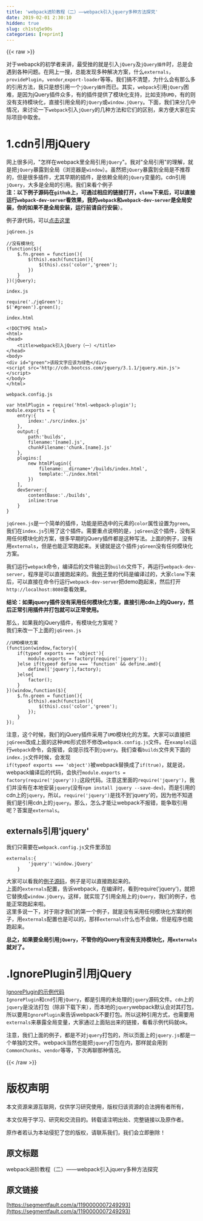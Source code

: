 ```yaml
---
title: 'webpack进阶教程（二）——webpack引入jquery多种方法探究' 
date: 2019-02-01 2:30:10
hidden: true
slug: ch1stq5e90s
categories: [reprint]
---
```


{{< raw >}}

                    
<p>对于webapck的初学者来讲，最受挫的就是引入<code>jQuery</code>及<code>jQuery插件</code>时，总是会遇到各种问题。在网上一搜，总能发现多种解决方案，什么<code>externals</code>，<code>providePlugin</code>，<code>vendor</code>,<code>export-loader</code>等等。我们搞不清楚，为什么会有那么多的引用方法，我只是想引用一个<code>jQuery插件</code>而已。其实，<code>webpack</code>引用<code>jQuery</code>困难，是因为jQuery插件众多，有的插件提供了模块化支持，比如支持<code>UMD</code>，有的则没有支持模块化，直接引用全局的<code>jQuery</code>或<code>window.jQuery</code>。下面，我们来分几中情况，来讨论一下<code>webpack</code>引入<code>jQuery</code>的几种方法和它们的区别，来方便大家在实际项目中取舍。</p>
<h1 id="articleHeader0">1.cdn引用jQuery</h1>
<p>网上很多问，"怎样在webpack里全局引用<code>jQuery</code>"。我对"全局引用"的理解，就是把<code>jQuery</code>暴露到全局（浏览器是<code>window</code>）。虽然把<code>jQuery</code>暴露到全局是不推荐的，但是很多插件，尤其早期的插件，是依赖全局的<code>jQuery</code>变量的。cdn引用<code>jQuery</code>，大多是全局的引用。我们来看个例子<br><strong>注：以下例子源码在<code>github</code>上，可通过相应的链接打开，<code>clone</code>下来后，可以直接运行<code>webpack-dev-server</code>看效果，我的<code>webpack</code>和<code>webpack-dev-server</code>是全局安装，你的如果不是全局安装，运行前请自行安装</strong>）。</p>
<p>例子源代码，可以<a href="https://github.com/a932455223/webpackDemo/tree/master/jQueryDemo/example1" rel="nofollow noreferrer" target="_blank">点击这里</a></p>
<p><code>jqGreen.js</code></p>
<div class="widget-codetool" style="display:none;">
      <div class="widget-codetool--inner">
      <span class="selectCode code-tool" data-toggle="tooltip" data-placement="top" title="" data-original-title="全选"></span>
      <span type="button" class="copyCode code-tool" data-toggle="tooltip" data-placement="top" data-clipboard-text="//没有模块化
(function($){
    $.fn.green = function(){
        $(this).each(function(){
            $(this).css('color','green');
        })
    }
})(jQuery);" title="" data-original-title="复制"></span>
      <span type="button" class="saveToNote code-tool" data-toggle="tooltip" data-placement="top" title="" data-original-title="放进笔记"></span>
      </div>
      </div><pre class="hljs javascript"><code class="javascrit"><span class="hljs-comment">//没有模块化</span>
(<span class="hljs-function"><span class="hljs-keyword">function</span>(<span class="hljs-params">$</span>)</span>{
    $.fn.green = <span class="hljs-function"><span class="hljs-keyword">function</span>(<span class="hljs-params"></span>)</span>{
        $(<span class="hljs-keyword">this</span>).each(<span class="hljs-function"><span class="hljs-keyword">function</span>(<span class="hljs-params"></span>)</span>{
            $(<span class="hljs-keyword">this</span>).css(<span class="hljs-string">'color'</span>,<span class="hljs-string">'green'</span>);
        })
    }
})(jQuery);</code></pre>
<p><code>index.js</code></p>
<div class="widget-codetool" style="display:none;">
      <div class="widget-codetool--inner">
      <span class="selectCode code-tool" data-toggle="tooltip" data-placement="top" title="" data-original-title="全选"></span>
      <span type="button" class="copyCode code-tool" data-toggle="tooltip" data-placement="top" data-clipboard-text="require('./jqGreen');
$('#green').green();" title="" data-original-title="复制"></span>
      <span type="button" class="saveToNote code-tool" data-toggle="tooltip" data-placement="top" title="" data-original-title="放进笔记"></span>
      </div>
      </div><pre class="javascript hljs"><code class="javascript"><span class="hljs-built_in">require</span>(<span class="hljs-string">'./jqGreen'</span>);
$(<span class="hljs-string">'#green'</span>).green();</code></pre>
<p><code>index.html</code></p>
<div class="widget-codetool" style="display:none;">
      <div class="widget-codetool--inner">
      <span class="selectCode code-tool" data-toggle="tooltip" data-placement="top" title="" data-original-title="全选"></span>
      <span type="button" class="copyCode code-tool" data-toggle="tooltip" data-placement="top" data-clipboard-text="<!DOCTYPE html>
<html>
<head>
    <title>webpack引入jQuery（一）</title>
</head>
<body>
<div id=&quot;green&quot;>该段文字应该为绿色</div>
<script src='http://cdn.bootcss.com/jquery/3.1.1/jquery.min.js'></script>
</body>
</html>" title="" data-original-title="复制"></span>
      <span type="button" class="saveToNote code-tool" data-toggle="tooltip" data-placement="top" title="" data-original-title="放进笔记"></span>
      </div>
      </div><pre class="xml hljs"><code class="html"><span class="hljs-meta">&lt;!DOCTYPE html&gt;</span>
<span class="hljs-tag">&lt;<span class="hljs-name">html</span>&gt;</span>
<span class="hljs-tag">&lt;<span class="hljs-name">head</span>&gt;</span>
    <span class="hljs-tag">&lt;<span class="hljs-name">title</span>&gt;</span>webpack引入jQuery（一）<span class="hljs-tag">&lt;/<span class="hljs-name">title</span>&gt;</span>
<span class="hljs-tag">&lt;/<span class="hljs-name">head</span>&gt;</span>
<span class="hljs-tag">&lt;<span class="hljs-name">body</span>&gt;</span>
<span class="hljs-tag">&lt;<span class="hljs-name">div</span> <span class="hljs-attr">id</span>=<span class="hljs-string">"green"</span>&gt;</span>该段文字应该为绿色<span class="hljs-tag">&lt;/<span class="hljs-name">div</span>&gt;</span>
<span class="hljs-tag">&lt;<span class="hljs-name">script</span> <span class="hljs-attr">src</span>=<span class="hljs-string">'http://cdn.bootcss.com/jquery/3.1.1/jquery.min.js'</span>&gt;</span><span class="undefined"></span><span class="hljs-tag">&lt;/<span class="hljs-name">script</span>&gt;</span>
<span class="hljs-tag">&lt;/<span class="hljs-name">body</span>&gt;</span>
<span class="hljs-tag">&lt;/<span class="hljs-name">html</span>&gt;</span></code></pre>
<p><code>webpack.config.js</code></p>
<div class="widget-codetool" style="display:none;">
      <div class="widget-codetool--inner">
      <span class="selectCode code-tool" data-toggle="tooltip" data-placement="top" title="" data-original-title="全选"></span>
      <span type="button" class="copyCode code-tool" data-toggle="tooltip" data-placement="top" data-clipboard-text="var htmlPlugin = require('html-webpack-plugin');
module.exports = {
    entry:{
        index:'./src/index.js'
    },
    output:{
        path:'builds',
        filename:'[name].js',
        chunkFilename:'chunk.[name].js'
    },
    plugins:[
        new htmlPlugin({
            filename:__dirname+'/builds/index.html',
            template:'./index.html'
        })
    ],
    devServer:{
        contentBase:'./builds',
        inline:true
    }
}" title="" data-original-title="复制"></span>
      <span type="button" class="saveToNote code-tool" data-toggle="tooltip" data-placement="top" title="" data-original-title="放进笔记"></span>
      </div>
      </div><pre class="javascript hljs"><code class="javascript"><span class="hljs-keyword">var</span> htmlPlugin = <span class="hljs-built_in">require</span>(<span class="hljs-string">'html-webpack-plugin'</span>);
<span class="hljs-built_in">module</span>.exports = {
    <span class="hljs-attr">entry</span>:{
        <span class="hljs-attr">index</span>:<span class="hljs-string">'./src/index.js'</span>
    },
    <span class="hljs-attr">output</span>:{
        <span class="hljs-attr">path</span>:<span class="hljs-string">'builds'</span>,
        <span class="hljs-attr">filename</span>:<span class="hljs-string">'[name].js'</span>,
        <span class="hljs-attr">chunkFilename</span>:<span class="hljs-string">'chunk.[name].js'</span>
    },
    <span class="hljs-attr">plugins</span>:[
        <span class="hljs-keyword">new</span> htmlPlugin({
            <span class="hljs-attr">filename</span>:__dirname+<span class="hljs-string">'/builds/index.html'</span>,
            <span class="hljs-attr">template</span>:<span class="hljs-string">'./index.html'</span>
        })
    ],
    <span class="hljs-attr">devServer</span>:{
        <span class="hljs-attr">contentBase</span>:<span class="hljs-string">'./builds'</span>,
        <span class="hljs-attr">inline</span>:<span class="hljs-literal">true</span>
    }
}</code></pre>
<p><code>jqGreen.js</code>是一个简单的插件，功能是把选中的元素的<code>color</code>属性设置为<code>green</code>。我们在<code>index.js</code>引用了这个插件。需要重点说明的是，<code>jqGreen</code>这个插件，没有采用任何模块化的方案，很多早期的jQuery插件都是这种写法。上面的例子，没有用<code>externals</code>，但是也能正常跑起来。关键就是这个插件<code>jqGreen</code>没有任何模块化方案。</p>
<p>我们运行<code>webpack</code>命令，编译后的文件输出到<code>builds</code>文件下，再运行<code>webpack-dev-server</code>，程序是可以直接跑起来的。我<a href="https://github.com/a932455223/webpackDemo/tree/master/jQueryDemo/example1" rel="nofollow noreferrer" target="_blank">例子</a>里的代码是编译过的，大家<code>clone</code>下来后，可以直接在命令行运行<code>webpack-dev-server</code>把demo跑起来，然后打开<code>http://localhost:8080</code>查看效果。</p>
<p><strong>结论：如果jquery插件没有采用任何模块化方案，直接引用cdn上的jQuery，然后正常引用插件并打包就可以正常使用。</strong></p>
<p>那么，如果我的jQuery插件，有模块化方案呢？<br>我们来改一下上面的<code>jqGreen.js</code></p>
<div class="widget-codetool" style="display:none;">
      <div class="widget-codetool--inner">
      <span class="selectCode code-tool" data-toggle="tooltip" data-placement="top" title="" data-original-title="全选"></span>
      <span type="button" class="copyCode code-tool" data-toggle="tooltip" data-placement="top" data-clipboard-text="//UMD模块方案
(function(window,factory){
    if(typeof exports === 'object'){
        module.exports = factory(require('jquery'));
    }else if(typeof define === 'function' &amp;&amp; define.amd){
        define(['jquery'],factory);
    }else{
        factor();
    }
})(window,function($){
    $.fn.green = function(){
        $(this).each(function(){
            $(this).css('color','green');
        });
    }
});" title="" data-original-title="复制"></span>
      <span type="button" class="saveToNote code-tool" data-toggle="tooltip" data-placement="top" title="" data-original-title="放进笔记"></span>
      </div>
      </div><pre class="javascript hljs"><code class="javascript"><span class="hljs-comment">//UMD模块方案</span>
(<span class="hljs-function"><span class="hljs-keyword">function</span>(<span class="hljs-params">window,factory</span>)</span>{
    <span class="hljs-keyword">if</span>(<span class="hljs-keyword">typeof</span> exports === <span class="hljs-string">'object'</span>){
        <span class="hljs-built_in">module</span>.exports = factory(<span class="hljs-built_in">require</span>(<span class="hljs-string">'jquery'</span>));
    }<span class="hljs-keyword">else</span> <span class="hljs-keyword">if</span>(<span class="hljs-keyword">typeof</span> define === <span class="hljs-string">'function'</span> &amp;&amp; define.amd){
        define([<span class="hljs-string">'jquery'</span>],factory);
    }<span class="hljs-keyword">else</span>{
        factor();
    }
})(<span class="hljs-built_in">window</span>,<span class="hljs-function"><span class="hljs-keyword">function</span>(<span class="hljs-params">$</span>)</span>{
    $.fn.green = <span class="hljs-function"><span class="hljs-keyword">function</span>(<span class="hljs-params"></span>)</span>{
        $(<span class="hljs-keyword">this</span>).each(<span class="hljs-function"><span class="hljs-keyword">function</span>(<span class="hljs-params"></span>)</span>{
            $(<span class="hljs-keyword">this</span>).css(<span class="hljs-string">'color'</span>,<span class="hljs-string">'green'</span>);
        });
    }
});</code></pre>
<p>注意，这个时候，我们的jQuery插件采用了<code>UMD</code>模块化的方案。大家可以直接把<code>jqGreen</code>改成上面的这种<code>UMD</code>形式但不修改<code>webpack.config.js</code>文件。在<code>example1</code>运行<code>webpack</code>命令，会报错，会提示找不到<code>jquery</code>。我们查看<code>builds</code>文件夹下面的<code>index.js</code>文件时候，会发现<br><code>if(typeof exports === 'object')</code>被webpack替换成了<code>if(true)</code>，就是说，webpack编译后的代码，会执行<code>module.exports = factory(require('jquery'));</code>这段代码。注意这里面的<code>require('jquery')</code>，我们并没有在本地安装<code>jquery</code>(没有<code>npm install jquery --save-dev</code>)，而是引用的cdn上的<code>jquery</code>，所以，<code>require('jquery')</code>是找不到'jquery'的，因为他不知道我们是引用cdn上的<code>jquery</code>。那么，怎么才能让webpack不报错，能争取引用呢？答案是<code>externals</code>。</p>
<h2 id="articleHeader1">externals引用'jquery'</h2>
<p>我们只需要在<code>webpack.config.js</code>文件里添加</p>
<div class="widget-codetool" style="display:none;">
      <div class="widget-codetool--inner">
      <span class="selectCode code-tool" data-toggle="tooltip" data-placement="top" title="" data-original-title="全选"></span>
      <span type="button" class="copyCode code-tool" data-toggle="tooltip" data-placement="top" data-clipboard-text="externals:{
        'jquery':'window.jQuery'
    }" title="" data-original-title="复制"></span>
      <span type="button" class="saveToNote code-tool" data-toggle="tooltip" data-placement="top" title="" data-original-title="放进笔记"></span>
      </div>
      </div><pre class="javascript hljs"><code class="javascript">externals:{
        <span class="hljs-string">'jquery'</span>:<span class="hljs-string">'window.jQuery'</span>
    }</code></pre>
<p>大家可以看我的<a href="https://github.com/a932455223/webpackDemo/tree/master/jQueryDemo/example2" rel="nofollow noreferrer" target="_blank">例子源码</a>，例子是可以直接跑起来的。<br>上面的<code>externals</code>配置，告诉webpack，在编译时，看到require('jquery')，就把它替换成<code>window.jQuery</code>。这样，就实现了引用全局上的<code>jQuery</code>，我们的例子，也能正常跑起来啦。<br>这里多说一下，对于刚才我们的第一个例子，就是没有采用任何模块化方案的例子，用<code>externals</code>配置也是可以的，那样<code>externals</code>什么也不会做，但是程序也能跑起来。</p>
<p><strong>总之，如果要全局引用<code>jQuery</code>，不管你的jQuery有没有支持模块化，用<code>externals</code>就对了。</strong></p>
<h1 id="articleHeader2">.IgnorePlugin引用jQuery</h1>
<p><a href="https://github.com/a932455223/webpackDemo/tree/master/jQueryDemo/example3" rel="nofollow noreferrer" target="_blank">IgnorePlugin的示例代码</a><br><code>IgnorePlugin</code>和<code>cnd</code>引用<code>jQuery</code>，都是引用的未处理的<code>jquery</code>源码文件。<code>cdn</code>上的<code>jquery</code>是没法打包（除非下载下来），而本地的<code>jquery</code>webpack默认会对其打包，所以要用<code>IgnorePlugin</code>来告诉webpack不要打包。所以这种引用方式，也需要用<code>externals</code>来暴露全局变量，大家通过上面贴出来的链接，看看示例代码就ok。</p>
<p>注意，我们上面的例子，都是不对<code>jquery</code>打包的，所以页面上的<code>jquery.js</code>都是一个单独的文件。webpack当然也能把<code>jquery</code>打包在内，那样就会用到<code>CommonChunks</code>、<code>vendor</code>等等，下次再聊那种情况。</p>

                
{{< /raw >}}

# 版权声明
本文资源来源互联网，仅供学习研究使用，版权归该资源的合法拥有者所有，

本文仅用于学习、研究和交流目的。转载请注明出处、完整链接以及原作者。

原作者若认为本站侵犯了您的版权，请联系我们，我们会立即删除！

## 原文标题
webpack进阶教程（二）——webpack引入jquery多种方法探究

## 原文链接
[https://segmentfault.com/a/1190000007249293](https://segmentfault.com/a/1190000007249293)

